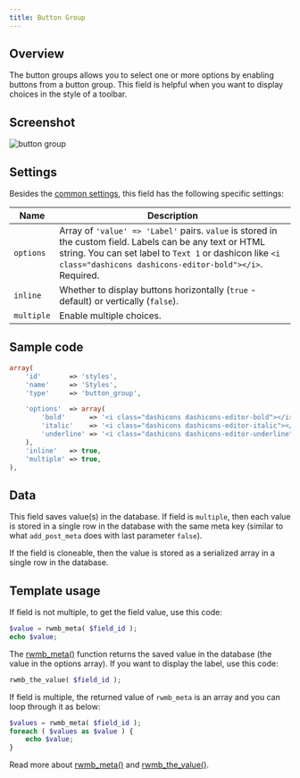 ```yaml
---
title: Button Group
---
```


## Overview

The button groups allows you to select one or more options by enabling buttons from a button group. This field is helpful when you want to display choices in the style of a toolbar.

## Screenshot

![button group](https://i.imgur.com/gVAILxbl.png)

## Settings

Besides the [common settings](/field-settings/), this field has the following specific settings:

Name | Description
--- | ---
`options` | Array of `'value' => 'Label'` pairs. `value` is stored in the custom field. Labels can be any text or HTML string. You can set label to `Text 1` or dashicon like `<i class="dashicons dashicons-editor-bold"></i>`. Required.
`inline` | Whether to display buttons horizontally (`true` - default) or vertically (`false`).
`multiple` | Enable multiple choices.

## Sample code

```php
array(
    'id'       => 'styles',
    'name'     => 'Styles',
    'type'     => 'button_group',

    'options'  => array(
        'bold'      => '<i class="dashicons dashicons-editor-bold"></i>',
        'italic'    => '<i class="dashicons dashicons-editor-italic"></i>',
        'underline' => '<i class="dashicons dashicons-editor-underline"></i>',
    ),
    'inline'   => true,
    'multiple' => true,
),
```

## Data

This field saves value(s) in the database. If field is `multiple`, then each value is stored in a single row in the database with the same meta key (similar to what `add_post_meta` does with last parameter `false`).

If the field is cloneable, then the value is stored as a serialized array in a single row in the database.

## Template usage

If field is not multiple, to get the field value, use this code:

```php
$value = rwmb_meta( $field_id );
echo $value;
```
The [rwmb_meta()](/functions/rwmb-meta/) function returns the saved value in the database (the value in the options array). If you want to display the label, use this code:

```php
rwmb_the_value( $field_id );
```

If field is multiple, the returned value of `rwmb_meta` is an array and you can loop through it as below:

```php
$values = rwmb_meta( $field_id );
foreach ( $values as $value ) {
    echo $value;
}
```

Read more about [rwmb_meta()](/functions/rwmb-meta/) and [rwmb_the_value()](/functions/rwmb-the-value/).
